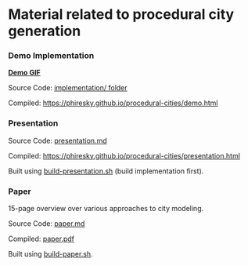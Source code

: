 # Material related to procedural city generation

### Demo Implementation

[**Demo GIF**](https://i.imgur.com/ZXPMaOP.gifv)

Source Code: [implementation/ folder](implementation/)

Compiled: https://phiresky.github.io/procedural-cities/demo.html

### Presentation

Source Code: [presentation.md](presentation.md)

Compiled: https://phiresky.github.io/procedural-cities/presentation.html

Built using [build-presentation.sh](build-presentation.sh) (build implementation first).

### Paper

15-page overview over various approaches to city modeling.

Source Code: [paper.md](paper.md)

Compiled: [paper.pdf](paper.pdf)

Built using [build-paper.sh](build-paper.sh).
